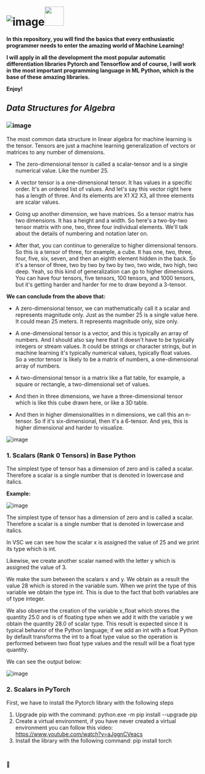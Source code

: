 

# **![image](https://github.com/CLAREISMO/Machine-Learning-Fundamentals/assets/63759427/4f05d5a8-920b-49f8-afb5-8e0d19da3fff)**<img src="https://media.tenor.com/eT_e-q0D5xoAAAAi/long-livethe-blob-sunglasses.gif" width="50px">


**In this repository, you will find the basics that every enthusiastic programmer needs to enter the amazing world of Machine Learning!**

**I will apply in all the development the most popular automatic differentiation libraries Pytorch and Tensorflow and of course, I will work in the most important programming language in ML Python, which is the base of these amazing libraries.**

**Enjoy!﻿**



## ***Data Structures for Algebra***



### ![image](https://github.com/CLAREISMO/Machine-Learning-Fundamentals/assets/63759427/9185fb8a-f966-423e-a849-61e0e4b0940c)

The most common data structure in linear algebra for machine learning is the tensor. Tensors are just a machine learning generalization of vectors or matrices to any number of dimensions.

+ The zero-dimensional tensor is called a scalar-tensor and is a single numerical value. Like the number 25. 

+ A vector tensor is a one-dimensional tensor. It has values in a specific order. It's an ordered list of values. And let's say this vector right here has a length of three. And its elements are X1 X2 X3, all three elements are scalar values. 

+ Going up another dimension, we have matrices. So a tensor matrix has two dimensions. It has a height and a width. So here's a two-by-two tensor matrix with one, two, three four individual elements. We'll talk about the details of numbering and notation later on. 

+ After that, you can continue to generalize to higher dimensional tensors. So this is a tensor of three, for example, a cube. It has one, two, three, four, five, six, seven, and then an eighth element hidden in the back. So it's a tensor of three, two by two by two by two, two wide, two high, two deep. Yeah, so this kind of generalization can go to higher dimensions. You can have four tensors, five tensors, 100 tensors, and 1000 tensors, but it's getting harder and harder for me to draw beyond a 3-tensor.

**We can conclude from the above that:**

+ A zero-dimensional tensor, we can mathematically call it a scalar and represents magnitude only. Just as the number 25 is a single value here. It could mean 25 meters. It represents magnitude only, size only. 

+ A one-dimensional tensor is a vector, and this is typically an array of numbers. And I should also say here that it doesn't have to be typically integers or stream values. It could be strings or character strings, but in machine learning it's typically numerical values, typically float values. So a vector tensor is likely to be a matrix of numbers, a one-dimensional array of numbers. 

+ A two-dimensional tensor is a matrix like a flat table, for example, a square or rectangle, a two-dimensional set of values. 


- And then in three dimensions, we have a three-dimensional tensor which is like this cube drawn here, or like a 3D table. 

+ And then in higher dimensionalities in n dimensions, we call this an n-tensor. So if it's six-dimensional, then it's a 6-tensor. And yes, this is higher dimensional and harder to visualize.


![image](https://github.com/CLAREISMO/Machine-Learning-Fundamentals/assets/63759427/3b5e0137-5bdc-4eb7-9162-e4d52fa74d28)



### 1. Scalars (Rank 0 Tensors) in Base Python ###


The simplest type of tensor has a dimension of zero and is called a scalar. Therefore a scalar is a single number that is denoted in lowercase and italics.

**Example:**

![image](https://github.com/CLAREISMO/Machine-Learning-Fundamentals/assets/63759427/412dd9db-4e84-468a-9a67-a1e7b4f1dbb5)


The simplest type of tensor has a dimension of zero and is called a scalar. Therefore a scalar is a single number that is denoted in lowercase and italics.

In VSC we can see how the scalar x is assigned the value of 25 and we print its type which is int.

Likewise, we create another scalar named with the letter y which is assigned the value of 3. 

We make the sum between the scalars x and y. We obtain as a result the value 28 which is stored in the variable sum. When we print the type of this variable we obtain the type int. This is due to the fact that both variables are of type integer.

We also observe the creation of the variable x_float which stores the quantity 25.0 and is of floating type when we add it with the variable y we obtain the quantity 28.0 of scalar type. This result is expected since it is typical behavior of the Python language; if we add an int with a float Python by default transforms the int to a float type value so the operation is performed between two float type values and the result will be a float type quantity.

We can see the output below:

![image](https://github.com/CLAREISMO/Machine-Learning-Fundamentals/assets/63759427/3c877cb5-10e1-4e28-8f40-924b259de424)




### 2. Scalars in PyTorch ###

First, we have to install the Pytorch library with the following steps
1. Upgrade pip with the command: python.exe -m pip install --upgrade pip
2. Create a virtual environment, if you have never created a virtual environment you can follow this video: https://www.youtube.com/watch?v=aJggnCVeacs
3. Install the library with the following command: pip install torch






﻿

🤝








 






